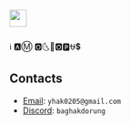 # <img src="https://media4.giphy.com/media/v1.Y2lkPTc5MGI3NjExcnIzbHF4NXhzNzB0Y2N4YTAyY3k2aDUyM3JzM200eGh5cGtvOWg5aiZlcD12MV9pbnRlcm5hbF9naWZfYnlfaWQmY3Q9cw/L064E7AOBm5QNffPhq/giphy.gif" width="30px">
ℹ️ 🅰️Ⓜ️ 🅾️🌜🌴🅾️🅿️⛎💲

## Contacts
- [Email](mailto:yhak0205@gmail.com): `yhak0205@gmail.com`
- [Discord](discord://-/users/499043186078122004): `baghakdorung`
